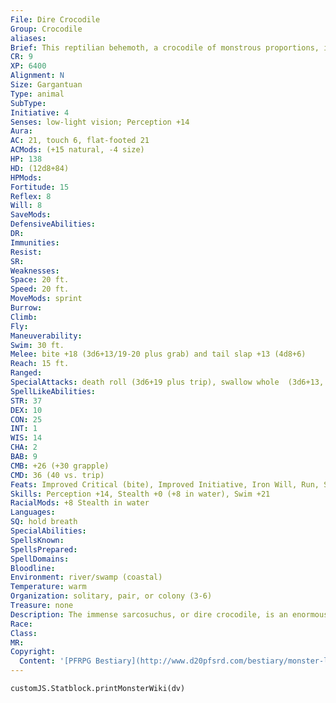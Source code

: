 ```yaml
---
File: Dire Crocodile
Group: Crocodile
aliases: 
Brief: This reptilian behemoth, a crocodile of monstrous proportions, is large enough to swallow a horse in one tremendous bite.
CR: 9
XP: 6400
Alignment: N
Size: Gargantuan
Type: animal
SubType: 
Initiative: 4
Senses: low-light vision; Perception +14
Aura: 
AC: 21, touch 6, flat-footed 21
ACMods: (+15 natural, -4 size)
HP: 138
HD: (12d8+84)
HPMods: 
Fortitude: 15
Reflex: 8
Will: 8
SaveMods: 
DefensiveAbilities: 
DR: 
Immunities: 
Resist: 
SR: 
Weaknesses: 
Space: 20 ft.
Speed: 20 ft.
MoveMods: sprint
Burrow: 
Climb: 
Fly: 
Maneuverability: 
Swim: 30 ft.
Melee: bite +18 (3d6+13/19-20 plus grab) and tail slap +13 (4d8+6)
Reach: 15 ft.
Ranged: 
SpecialAttacks: death roll (3d6+19 plus trip), swallow whole  (3d6+13, AC 16, 13 hp)
SpellLikeAbilities: 
STR: 37
DEX: 10
CON: 25
INT: 1
WIS: 14
CHA: 2
BAB: 9
CMB: +26 (+30 grapple)
CMD: 36 (40 vs. trip)
Feats: Improved Critical (bite), Improved Initiative, Iron Will, Run, Skill Focus (Perception, Stealth)
Skills: Perception +14, Stealth +0 (+8 in water), Swim +21
RacialMods: +8 Stealth in water
Languages: 
SQ: hold breath
SpecialAbilities: 
SpellsKnown: 
SpellsPrepared: 
SpellDomains: 
Bloodline: 
Environment: river/swamp (coastal)
Temperature: warm
Organization: solitary, pair, or colony (3-6)
Treasure: none
Description: The immense sarcosuchus, or dire crocodile, is an enormous predator capable of catching and eating prey as large as the largest dinosaurs.
Race: 
Class: 
MR: 
Copyright:
  Content: '[PFRPG Bestiary](http://www.d20pfsrd.com/bestiary/monster-listings/animals/reptiles/crocodile/dire-crocodile)'
---
```

```dataviewjs
customJS.Statblock.printMonsterWiki(dv)
```

